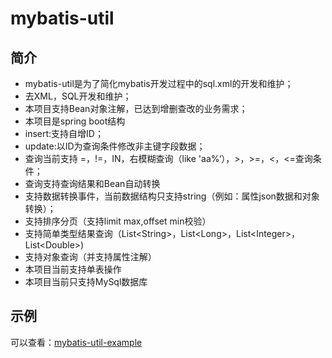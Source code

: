 mybatis-util
======

简介
------------
* mybatis-util是为了简化mybatis开发过程中的sql.xml的开发和维护；
* 去XML，SQL开发和维护；
* 本项目支持Bean对象注解，已达到增删查改的业务需求；
* 本项目是spring boot结构
* insert:支持自增ID；
* update:以ID为查询条件修改非主键字段数据；
* 查询当前支持 =，!=，IN，右模糊查询（like 'aa%‘），>，>=，<，<=查询条件；
* 查询支持查询结果和Bean自动转换
* 支持数据转换事件，当前数据结构只支持string（例如：属性json数据和对象转换）；
* 支持排序分页（支持limit max,offset min校验）
* 支持简单类型结果查询（List&lt;String&gt;，List&lt;Long&gt;，List&lt;Integer&gt;，List&lt;Double&gt;)
* 支持对象查询（并支持属性注解）
* 本项目当前支持单表操作
* 本项目当前只支持MySql数据库

示例
------------
可以查看：[mybatis-util-example](https://github.com/zhuzihuaile/mybatis-util-example)

